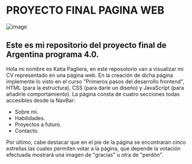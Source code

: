 # PROYECTO FINAL PAGINA WEB
![image](https://user-images.githubusercontent.com/95058895/215363961-2b0708c6-662b-494e-8909-43bd21a8f0de.png)

## Este es mi repositorio del proyecto final de Argentina programa 4.0.

Hola mi nombre es Katia Pagliera, en este reposotorio van a visualizar mi CV representado en una página web. En la creación de dicha página implemente lo 
visto en el curso "Primeros pasos del desarrollo frontend", HTML (para la estructura), CSS (para darle un diseño) y JavaScript (para añadirle comportamiento).
La página consta de cuatro secciones todas accesibles desde la NavBar:
- Sobre mí.
- Habilidades.
- Proyectos a futuro.
- Contacto.

Por último, cabe destacar que en el pie de la página se encontraran cinco estrellas las cuales permiten votar a la página, que depende la votación efectuada mostrará una imagen de "gracias" u otra de "perdón".




